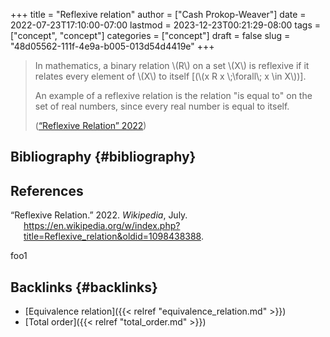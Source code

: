 +++
title = "Reflexive relation"
author = ["Cash Prokop-Weaver"]
date = 2022-07-23T17:10:00-07:00
lastmod = 2023-12-23T00:21:29-08:00
tags = ["concept", "concept"]
categories = ["concept"]
draft = false
slug = "48d05562-111f-4e9a-b005-013d54d4419e"
+++

> In mathematics, a binary relation \\(R\\) on a set \\(X\\) is reflexive if it relates every element of \\(X\\) to itself [(\\(x R x \\;\forall\\; x \in X\\))].
>
> An example of a reflexive relation is the relation "is equal to" on the set of real numbers, since every real number is equal to itself.
>
> (<a href="#citeproc_bib_item_1">“Reflexive Relation” 2022</a>)


## Bibliography {#bibliography}

## References

<style>.csl-entry{text-indent: -1.5em; margin-left: 1.5em;}</style><div class="csl-bib-body">
  <div class="csl-entry"><a id="citeproc_bib_item_1"></a>“Reflexive Relation.” 2022. <i>Wikipedia</i>, July. <a href="https://en.wikipedia.org/w/index.php?title=Reflexive_relation&oldid=1098438388">https://en.wikipedia.org/w/index.php?title=Reflexive_relation&#38;oldid=1098438388</a>.</div>
</div>

foo1


## Backlinks {#backlinks}

-   [Equivalence relation]({{< relref "equivalence_relation.md" >}})
-   [Total order]({{< relref "total_order.md" >}})
